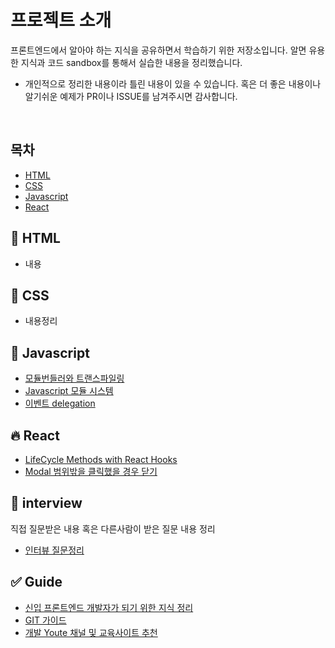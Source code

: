 # 프로젝트 소개

프론트엔드에서 알아야 하는 지식을 공유하면서 학습하기 위한 저장소입니다. 알면 유용한 지식과 코드 sandbox를 통해서 실습한 내용을 정리했습니다.

* 개인적으로 정리한 내용이라 틀린 내용이 있을 수 있습니다. 혹은 더 좋은 내용이나 알기쉬운 예제가 PR이나 ISSUE를 남겨주시면 감사합니다.

<br>

## 목차

* [HTML](#memo-HTML)
* [CSS](#art-CSS)
* [Javascript](#rocket-Javascript)
* [React](#fire-React)

## :memo:  HTML

* 내용

## :art:  CSS

* 내용정리

## :rocket:  Javascript
* [모듈번들러와 트랜스파일링](#)
* [Javascript 모듈 시스템](https://github.com/choiwono/frontend-knowlege/blob/master/memo/Javascript/module.md)
* [이벤트 delegation](https://github.com/choiwono/frontend-knowlege/blob/master/memo/Javascript/delegation.md)




## :fire:  React

* [LifeCycle Methods with React Hooks](https://github.com/choiwono/frontend-knowlege/blob/master/memo/React/LifeCycleMethodsWithHooks.md)
* [Modal 범위밖을 클릭했을 경우 닫기](https://usehooks.com/useOnClickOutside/)

## :pencil:  interview

직접 질문받은 내용 혹은 다른사람이 받은 질문 내용 정리

* [인터뷰 질문정리](https://github.com/choiwono/frontend-knowlege/blob/master/memo/interview/Question.md)

## :white_check_mark:  Guide

* [신입 프론트엔드 개발자가 되기 위한 지식 정리](https://github.com/choiwono/frontend-knowlege/blob/master/memo/Guide/ForFrontendDeveloperKnow.md)
* [GIT 가이드](https://github.com/choiwono/git-guide)
* [개발 Youte 채널 및 교육사이트 추천](https://www.notion.so/wonoooo/Youtube-site-b7194df2ce2c4ab892b253f1c7fa7206)
